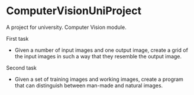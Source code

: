 # ComputerVisionUniProject
A project for university. Computer Vision module.


First task

* Given a number of input images and one output image, create a grid of the input images in such a way that they resemble the output image.


Second task

* Given a set of training images and working images, create a program that can distinguish between man-made and natural images. 
